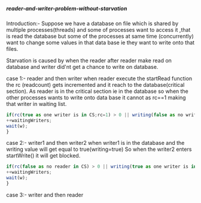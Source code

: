 ##### reader-and-writer-problem-without-starvation
 Introduction:-
Suppose we have a database on file which is shared by multiple processes(threads) and some of processes want to access it ,that is read the database but some of the processes at same time (concurrently) want to change some values in that data base ie they want to write onto that files.

Starvation is caused by when the reader after reader make read on database and writer did'nt get a chance to write on database.

case 1:- reader and then writer
when reader execute the startRead function the rc (readcount) gets incremented and it reach to the database(critical section).
As reader is in the critical section ie in the database so when the other processes wants to write onto data base it cannot as rc==1 making that writer in waiting list.
 
 ```js
 if(rc(true as one writer is in CS;rc=1) > 0 || writing(false as no writer in CS)){
++waitingWriters; 
wait(w);
 }
```

case 2:- writer1 and then writer2
when writer1 is in the database and the writing value will get equal to true(writing=true) So when the writer2 enters startWrite() it will get blocked.
 
 ```js
 if(rc(false as no reader in CS) > 0 || writing(true as one writer is in CS)){
++waitingWriters; 
wait(w);
 }
```
case 3:- writer and then reader
